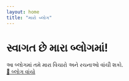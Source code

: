 ```yaml
---
layout: home
title: "મારો બ્લોગ"
---
```


# સ્વાગત છે મારા બ્લોગમાં!

આ બ્લોગમાં તમે મારા વિચારો અને રચનાઓ વાંચી શકો.  
[📖 બ્લોગ વાંચો](blog.html)

